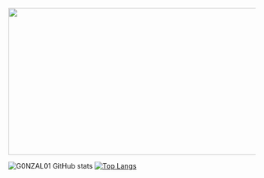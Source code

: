 <p align="center">
  <img width="1400" height="300" src=[https://github.com/G0NZAL01/G0NZAL01/blob/main/LOGO.png]>
</p>
<p align="center"> 
  
  ![G0NZAL01 GitHub stats]( https://github-readme-stats.vercel.app/api?username=G0NZAL01&count_private=true&&theme=tokyonight)
[![Top Langs](https://github-readme-stats.vercel.app/api/top-langs/?username=G0NZAL01&layout=donut&theme=tokyonight)](https://github.com/G0NZAL01/github-readme-stats)
</p> 
